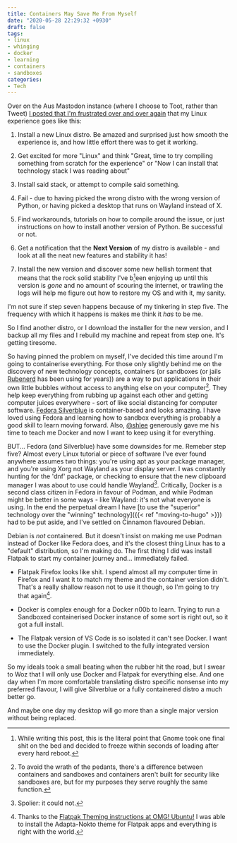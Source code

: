 ```yaml
---
title: Containers May Save Me From Myself
date: "2020-05-28 22:29:32 +0930"
draft: false
tags:
- linux
- whinging
- docker
- learning
- containers
- sandboxes
categories:
- Tech
---
```


Over on the Aus Mastodon instance (where I choose to Toot, rather than Tweet) [I posted that I'm frustrated over and over again](https://aus.social/@screenbeard/104199021132438489) that my Linux experience goes like this:

1. Install a new Linux distro. Be amazed and surprised just how smooth the experience is, and how little effort there was to get it working.

2. Get excited for more "Linux" and think "Great, time to try compiling something from scratch for the experience" or "Now I can install that technology stack I was reading about"

3. Install said stack, or attempt to compile said something.

4. Fail - due to having picked the wrong distro with the wrong version of Python, or having picked a desktop that runs on Wayland instead of X.

5. Find workarounds, tutorials on how to compile around the issue, or just instructions on how to install another version of Python. Be successful or not.

6. Get a notification that the **Next Version** of my distro is available - and look at all the neat new features and stability it has!

7. Install the new version and discover some new hellish torment that means that the rock solid stability I've b[^ugh]een enjoying up until this version is *gone* and no amount of scouring the internet, or trawling the logs will help me figure out how to restore my OS and with it, my sanity. 

I'm not sure if step seven happens because of my tinkering in step five. The frequency with which it happens is makes me think it _has_ to be me. 

So I find another distro, or I download the installer for the new version, and I backup all my files and I rebuild my machine and repeat from step one. It's getting tiresome.

So having pinned the problem on myself, I've decided this time around I'm going to containerise everything. For those only slightly behind me on the discovery of new technology concepts, containers (or sandboxes (or jails [Rubenerd](https://rubenerd.com) has been using for years)) are a way to put applications in their own little bubbles without access to anything else on your computer[^disclaimer]. They help keep everything from rubbing up against each other and getting computer juices everywhere - sort of like social distancing for computer software. [Fedora Silverblue](https://silverblue.fedoraproject.org/) is container-based and looks amazing. I have loved using Fedora and learning how to sandbox everything is probably a good skill to learn moving forward. Also, [@shlee](https://aus.social/@shlee) generously gave me his time to teach me Docker and now I want to keep using it for everything. 

BUT... Fedora (and Silverblue) have some downsides for me. Remeber step five? Almost every Linux tutorial or piece of software I've ever found anywhere assumes two things: you're using apt as your package manager, and you're using Xorg not Wayland as your display server. I was constantly hunting for the 'dnf' package, or checking to ensure that the new clipboard manager I was about to use could handle Wayland[^spoiler]. Critically, Docker is a second class citizen in Fedora in favour of Podman, and while Podman might be better in some ways - like Wayland: it's not what everyone is using. In the end the perpetual dream I have [to use the "superior" technology over the "winning" technology]({{< ref "moving-to-hugo" >}}) had to be put aside, and I've settled on Cinnamon flavoured Debian.

Debian is *not* containered. But it doesn't insist on making me use Podman instead of Docker like Fedora does, and it's the closest thing Linux has to a "default" distribution, so I'm making do. The first thing I did was install Flatpak to start my container journey and... immediately failed.

* Flatpak Firefox looks like shit. I spend almost all my computer time in Firefox and I want it to match my theme and the container version didn't. That's a really shallow reason not to use it though, so I'm going to try that again[^update].

* Docker is complex enough for a Docker n00b to learn. Trying to run a Sandboxed containerised Docker instance of some sort is right out, so it got a full install.

* The Flatpak version of VS Code is so isolated it can't see Docker. I want to use the Docker plugin. I switched to the fully integrated version immediately. 

So my ideals took a small beating when the rubber hit the road, but I swear to Woz that I will only use Docker and Flatpak for everything else. And one day when I'm more comfortable translating distro specific nonsense into my preferred flavour, I will give Silverblue or a fully containered distro a much better go. 

And maybe one day my desktop will go more than a single major version without being replaced. 

[^ugh]: While writing this post, this is the literal point that Gnome took one final shit on the bed and decided to freeze within seconds of loading after every hard reboot.

[^disclaimer]: To avoid the wrath of the pedants, there's a difference between containers and sandboxes and containers aren't built for security like sandboxes are, but for my purposes they serve roughly the same function.

[^spoiler]: Spolier: it could not.

[^update]: Thanks to the [Flatpak Theming instructions at OMG! Ubuntu!](https://www.omgubuntu.co.uk/2017/05/flatpak-theme-issue-fix) I was able to install the Adapta-Nokto theme for Flatpak apps and everything is right with the world.